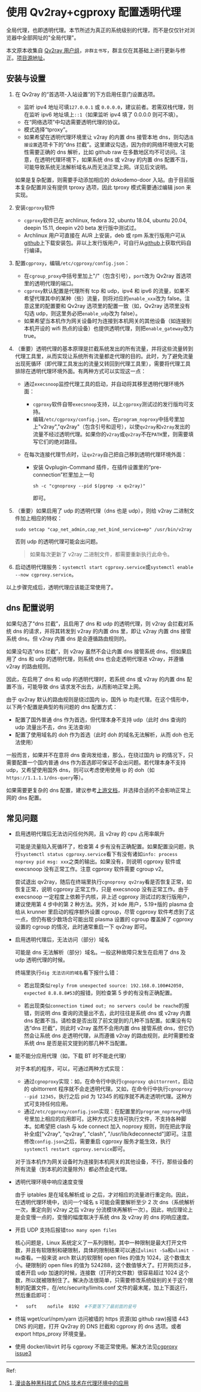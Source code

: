 # 使用 Qv2ray+cgproxy 配置透明代理

全局代理，也即透明代理。本节所述为真正的系统级别的代理，而不是仅仅针对浏览器中全部网址的"全局代理"。

本文原本收集自 [Qv2ray 用户组](https://t.me/qv2ray)，`非群主书写`，群主仅在其基础上进行更新与修正。[项目源地址](https://github.com/springzfx/cgproxy)。

## 安装与设置

1. 在 Qv2ray 的“首选项-入站设置”的下方启用任意门设置选项。

   - 监听 ipv4 地址可填`127.0.0.1` 或 `0.0.0.0`，建议前者。若需双栈代理，则在监听 ipv6 地址填上`::1`（如果监听 ipv4 填了 0.0.0.0 则可不填）。
   - 在“网络选项”中勾选需要透明代理的协议。
   - 模式选择“tproxy”。
   - 如果希望在透明代理环境里让 v2ray 的内置 dns 接管本地 dns，则勾选`连接设置`选项卡下的“dns 拦截”。这里建议勾选，因为你的网络环境很大可能性需要正确的 dns 解析，比如 github raw 在多数地区均不可访问。注意，在透明代理环境下，如果系统 dns 或 v2ray 的内置 dns 配置不当，可能导致系统无法解析域名从而无法正常上网。详见后文说明。

   如果是复杂配置，则需要手动添加相应的 dokodemo-door 入站。由于目前版本复杂配置并没有提供 tproxy 选项，因此 tproxy 模式需要通过编辑 json 来实现。

2. 安装`cgproxy`软件

   - `cgproxy`软件已在 archlinux, fedora 32, ubuntu 18.04, ubuntu 20.04, deepin 15.11, deepin v20 beta 发行版中测试过。
   - Archlinux 用户可直接在 AUR 上安装，deb 或 rpm 系发行版用户可从[github](https://github.com/springzfx/cgproxy/releases)上下载安装包。非以上发行版用户，可自行从[github](https://github.com/springzfx/cgproxy)上获取代码自行编译。

3. 配置`cgproxy`，编辑`/etc/cgproxy/config.json`：

   - 在`cgroup_proxy`中括号里加上"/"（包含引号），`port`改为 Qv2ray 首选项里的透明代理的端口。
   - `cgproxy`默认配置是代理所有 tcp 和 udp，ipv4 和 ipv6 的流量，如果不希望代理其中的某种（些）流量，则将对应的`enable_xxx`改为 false。注意这里的配置要和 Qv2ray 选项里的配置一致（如，Qv2ray 选项里没有勾选 udp，则这里务必把`enable_udp`改为 false）。
   - 如果希望当本机作为网关设备时为连接到本机网关的其他设备（如连接到本机开设的 wifi 热点的设备）也提供透明代理，则把`enable_gateway`改为 true。

4. （重要）透明代理的基本原理是拦截系统发出的所有流量，并将这些流量转到代理工具里，从而实现让系统所有流量都走代理的目的。此时，为了避免流量出现死循环（即代理工具发出的流量又转回到代理工具里），需要将代理工具排除在透明代理环境外面。有两种方式可以实现这一点：

   - 通过`execsnoop`监控代理工具的启动，并自动将其移至透明代理环境外面：

     - `cgproxy`软件自带`execsnoop`支持，以上`cgproxy`测试过的发行版均可支持。
     - 编辑`/etc/cgproxy/config.json`，在`program_noproxy`中括号里加上"v2ray","qv2ray"（包含引号和逗号），以使`qv2ray`和`v2ray`发出的流量不经过透明代理。如果你的`v2ray`或`qv2ray`不在`PATH`里，则需要填写它们的绝对路径。

   - 在每次连接代理节点时，让`qv2ray`自己把自己移到透明代理环境外面：

     - 安装 Qvplugin-Command 插件，在插件设置里的“pre-connection”栏里加上一句

       ```
       sh -c "cgnoproxy --pid $(pgrep -x qv2ray)"
       ```

       即可。

5. （重要）如果启用了 udp 的透明代理（dns 也是 udp），则给 v2ray 二进制文件加上相应的特权：

   ```
   sudo setcap "cap_net_admin,cap_net_bind_service=ep" /usr/bin/v2ray
   ```

   否则 udp 的透明代理可能会出问题。

   > 如果每次更新了 v2ray 二进制文件，都需要重新执行此命令。

6. 启动透明代理服务：`systemctl start cgproxy.service`或`systemctl enable --now cgproxy.service`。

以上步骤完成后，透明代理应该能正常使用了。

## dns 配置说明

如果勾选了“dns 拦截”，且启用了 dns 和 udp 的透明代理，则 v2ray 会拦截对系统 dns 的请求，并将其转发到 v2ray 的内置 dns 里，即让 v2ray 内置 dns 接管系统 dns。但 v2ray 内置 dns 是会遵循路由规则的。

如果没勾选“dns 拦截”，则 v2ray 虽然不会让内置 dns 接管系统 dns，但如果启用了 dns 和 udp 的透明代理，则系统 dns 也会走透明代理进 v2ray，并遵循 v2ray 的路由规则。

因此，在启用了 dns 和 udp 的透明代理时，若系统 dns 或 v2ray 的内置 dns 配置不当，可能导致 dns 请求发不出去，从而影响正常上网。

由于 qv2ray 默认的路由规则是绕过国内 ip，国外 ip 均走代理。在这个情形中，以下两个配置是典型的有问题的 dns 配置方式：

- 配置了国外普通 dns 作为首选，但代理本身不支持 udp（此时 dns 查询的 udp 流量出不去，dns 无法查询）
- 配置了使用域名的 doh 作为首选（此时 doh 的域名无法解析，从而 doh 也无法使用）

一般而言，如果并不在意将 dns 查询发给谁，那么，在绕过国内 ip 的情况下，只需要配置一个国内普通 dns 作为首选即可保证不会出问题。若代理本身不支持 udp，又希望使用国外 dns，则可以考虑使用使用 ip 的 doh（如`https://1.1.1.1/dns-query`等）。

如果需要更复杂的 dns 配置，建议参考[上游文档](https://www.v2ray.com/chapter_02/04_dns.html)，并选择合适的不会影响正常上网的 dns 配置。

## 常见问题

- 启用透明代理后无法访问任何外网，且 v2ray 的 cpu 占用率飙升

  可能是流量陷入死循环了，检查第 4 步有没有正确配置。如果配置没问题，执行`systemctl status cgproxy.service`看下有没有诸如`info: process noproxy pid msg: xxx`之类的输出。如果没有，则说明 cgproxy 软件或 execsnoop 没有正常工作。注意 cgproxy 软件需要 cgroup v2。

  尝试退出 qv2ray，随后在终端里执行`cgnoproxy qv2ray`看是否恢复正常，如恢复正常，说明 cgproxy 正常工作，只是 execsnoop 没有正常工作。由于 execsnoop 一定程度上依赖于内核，非上述 cgproxy 测试过的发行版用户，建议使用第 4 步中的第 2 种方法。另外，对 kde 用户，5.19+版的 plasma 会给从 krunner 里启动的程序额外设置 cgroup，尽管 cgproxy 软件考虑到了这一点，但仍有极少数场合可能出现 plasma 设置的 cgroup 覆盖掉了 cgproxy 设置的 cgroup 的情况，此时通常重启一下 qv2ray 即可。

- 启用透明代理后，无法访问（部分）域名

  可能是 dns 无法解析（部分）域名。一般这种故障只发生在启用了 dns 及 udp 透明代理的时候。

  终端里执行`dig 无法访问的域名`看下报什么错：

  - 若出现类似`reply from unexpected source: 192.168.0.100#42050, expected 8.8.8.8#53`的报错，则检查第 5 步的有没有正确配置。

  - 若出现类似`connection timed out; no servers could be reache`的报错，则说明 dns 查询的流量出不去，此时往往是系统 dns 或 v2ray 内置 dns 配置不当。请检查是否出现了前文提到的几种不当配置。如果没有勾选“dns 拦截”，则此时 v2ray 虽然不会用内置 dns 接管系统 dns，但它仍然会让系统 dns 走透明代理，从而遵循 v2ray 的路由规则，此时需要检查系统 dns 是否是前文提到的那几种不当配置。

- 能不能分应用代理（如，下载 BT 时不能走代理）

  对于本机的程序，可以，可通过两种方式实现：

  - 通过`cgnoproxy`实现：如，在命令行中执行`cgnoproxy qbittorrent`，启动的 qbittorrent 程序就不会走透明代理。又如，在命令行中执行`cgnoproxy --pid 12345`，执行之后 pid 为 12345 的程序就不再走透明代理。这种方式可支持任何应用。
  - 通过`/etc/cgproxy/config.json`实现：在配置里的`program_noproxy`中括号里加上相应的应用即可。这种方式只支持可执行文件，不支持各种脚本。如希望把 clash 与 kde connect 加入 noproxy 规则，则在把此字段补全成["v2ray", "qv2ray", "clash", "/usr/lib/kdeconnectd"]即可。注意修改`config.json`之后，需要重启 cgproxy 服务才能生效，执行`systemctl restart cgproxy.service`即可。

  对于当本机作为网关设备时为连接到本机网关的其他设备，不行，那些设备的所有流量（到本机的流量除外）都必然会走代理。

- 透明代理环境中响应速度变慢

  由于 iptables 是在域名解析成 ip 之后，才对相应的流量进行重定向。因此，在透明代理环境中，访问一个域名 s 可能会需要解析至少 2 次 dns（系统解析一次，重定向到 v2ray 之后 v2ray 分流模块再解析一次）。因此，响应理论上是会变慢一点的，变慢的幅度取决于系统 dns 及 v2ray 的 dns 的响应速度。

- 开启 UDP 支持后报错`too many open files`

  核心问题是，Linux 系统定义了一系列限制，其中一种限制是最大打开文件数，并且有软限制和硬限制，具体的限制结果可以通过`ulimit -Sa`和`ulimit -Ha`查看。一般来说 arch 默认的软限制 open files 的值为 1024，这个数值太小。硬限制的 open files 的值为 524288，这个数值够大了。打开网页过多，或者开启 udp 加速的时候，连接数（打开的文件数）很容易超过 1024 这个数，所以就被限制住了。解决办法很简单，只需要修改系统级别的关于这个限制的配置文件，在/etc/security/limits.conf 文件的最末尾，加上下面这行，然后重启即可：

  ```bash
  *   soft    nofile  8192  #不要落下了最前面的星号
  ```

- 终端 wget/curl/npm/yarn 访问被墙的 https 资源(如 github raw)报错 443
  DNS 的问题，打开 Qv2ray 的 DNS 拦截和 cgproxy 的 dns 选项。或者 export https_proxy 环境变量。

- 使用 docker/libvirt 时与 cgproxy 不能正常使用。解决方法见[cgproxy issue3](https://github.com/springzfx/cgproxy/issues/3#issuecomment-637309706)

---

Ref:

1. [漫谈各种黑科技式 DNS 技术在代理环境中的应用](https://tachyondevel.medium.com/%E6%BC%AB%E8%B0%88%E5%90%84%E7%A7%8D%E9%BB%91%E7%A7%91%E6%8A%80%E5%BC%8F-dns-%E6%8A%80%E6%9C%AF%E5%9C%A8%E4%BB%A3%E7%90%86%E7%8E%AF%E5%A2%83%E4%B8%AD%E7%9A%84%E5%BA%94%E7%94%A8-62c50e58cbd0)
